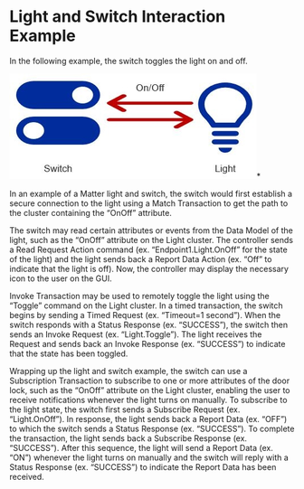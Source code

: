 # Light and Switch Interaction Example

In the following example, the switch toggles the light on and off. 

![Light and switch interaction depiction](resources/image6.jpg)*

In an example of a Matter light and switch, the switch would first establish a secure connection to the light using a Match Transaction to get the path to the cluster containing the “OnOff” attribute.

The switch may read certain attributes or events from the Data Model of the light, such as the “OnOff” attribute on the Light cluster. The controller sends a Read Request Action command (ex. “Endpoint1.Light.OnOff” for the state of the light) and the light sends back a Report Data Action (ex. “Off” to indicate that the light is off). Now, the controller may display the necessary icon to the user on the GUI.

Invoke Transaction may be used to remotely toggle the light using the “Toggle” command on the Light cluster. In a timed transaction, the switch begins by sending a Timed Request (ex. “Timeout=1 second”). When the switch responds with a Status Response (ex. “SUCCESS”), the switch then sends an Invoke Request (ex. “Light.Toggle”). The light receives the Request and sends back an Invoke Response (ex. “SUCCESS”) to indicate that the state has been toggled.

Wrapping up the light and switch example, the switch can use a Subscription Transaction to subscribe to one or more attributes of the door lock, such as the “OnOff” attribute on the Light cluster, enabling the user to receive notifications whenever the light turns on manually. To subscribe to the light state, the switch first sends a Subscribe Request (ex. “Light.OnOff”). In response, the light sends back a Report Data (ex. “OFF”) to which the switch sends a Status Response (ex. “SUCCESS”). To complete the transaction, the light sends back a Subscribe Response (ex. “SUCCESS”). After this sequence, the light will send a Report Data (ex. “ON”) whenever the light turns on manually and the switch will reply with a Status Response (ex. “SUCCESS”) to indicate the Report Data has been received.
